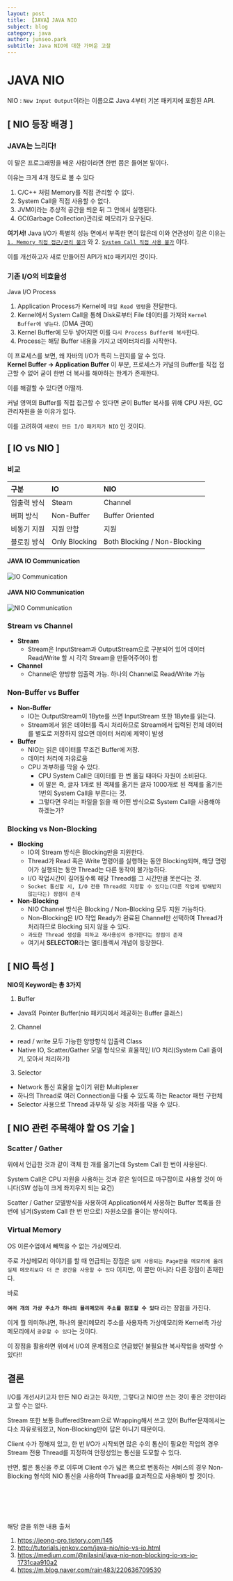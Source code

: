 ```yaml
---
layout: post
title: 【JAVA】JAVA NIO
subject: blog
category: java
author: junseo.park
subtitle: Java NIO에 대한 가벼운 고찰
---
```


# JAVA NIO
NIO : `New Input Output`이라는 이름으로 Java 4부터 기본 패키지에 포함된 API.

## [ NIO 등장 배경 ]
### JAVA는 느리다!
이 말은 프로그래밍을 배운 사람이라면 한번 쯤은 들어본 말이다.

이유는 크게 4개 정도로 볼 수 있다
1. C/C++ 처럼 Memory를 직접 관리할 수 없다.
2. System Call을 직접 사용할 수 없다.
3. JVM이라는 추상적 공간을 띄운 뒤 그 안에서 실행된다.
4. GC(Garbage Collection)관리로 메모리가 요구된다.

**여기서!** Java I/O가 특별히 성능 면에서 부족한 면이 많은데 이와 연관성이 깊은 이유는  <U>`1. Memory 직접 접근/관리 불가`</U> 와 2. <U>`System Call 직접 사용 불가`</U> 이다.

이를 개선하고자 새로 만들어진 API가 `NIO` 패키지인 것이다.

### 기존 I/O의 비효율성
Java I/O Process
1. Application Process가 Kernel에 `파일 Read 명령`을 전달한다.
2. Kernel에서 System Call을 통해 Disk로부터 File 데이터를 가져와 `Kernel Buffer에 넣는다`. (DMA 관여)
3. Kernel Buffer에 모두 넣어지면 이를 `다시 Process Buffer에 복사`한다.
4. Process는 해당 Buffer 내용을 가지고 데이터처리를 시작한다.

이 프로세스를 보면, 왜 자바의 I/O가 특히 느린지를 알 수 있다.<br>
**Kernel Buffer -> Application Buffer** 이 부분, 프로세스가 커널의 Buffer를 직접 접근할 수 없어 굳이 한번 더 복사를 해야하는 한계가 존재한다.

이를 해결할 수 있다면 어떨까.

커널 영역의 Buffer를 직접 접근할 수 있다면 굳이 Buffer 복사를 위해 CPU 자원, GC 관리자원을 쓸 이유가 없다.

이를 고려하여 `새로이 만든 I/O 패키지가 NIO` 인 것이다.

## [ IO vs NIO ]

### 비교

| 구분       | IO             | NIO                         |
| :--------- | :------------ | :--------------------------- |
| 입출력 방식| Steam         | Channel                      |
| 버퍼 방식  | Non-Buffer    | Buffer Oriented              |
| 비동기 지원| 지원 안함     | 지원                         |
| 블로킹 방식| Only Blocking | Both Blocking / Non-Blocking |


#### JAVA IO Communication
![IO Communication](../images/java_NIO_io.jpg)

#### JAVA NIO Communication
![NIO Communication](../images/java_NIO_nio.jpg)

### Stream vs Channel
- **Stream**
    - Stream은 InputStream과 OutputStream으로 구분되어 있어 데이터 Read/Write 할 시 각각 Stream을 만들어주어야 함
- **Channel**
    - Channel은 양방향 입출력 가능. 하나의 Channel로 Read/Write 가능

### Non-Buffer vs Buffer
- **Non-Buffer**
    - IO는 OutputStream이 1Byte를 쓰면 InputStream 또한 1Byte를 읽는다.
    - Stream에서 읽은 데이터를 즉시 처리하므로 Stream에서 입력된 전체 데이터를 별도로 저장하지 않으면 데이터 처리에 제약이 발생
- **Buffer**
    - NIO는 읽은 데이터를 무조건 Buffer에 저장.
    - 데이터 처리에 자유로움
    - CPU 과부하를 막을 수 있다.
        - CPU System Call은 데이터를 한 번 옮길 때마다 자원이 소비된다.
        - 이 말은 즉, 글자 1개로 된 객체를 옮기든 글자 1000개로 된 객체를 옮기든 1번의 System Call을 부른다는 것.
        - 그렇다면 우리는 파일을 읽을 때 어떤 방식으로 System Call을 사용해야 하겠는가?

### Blocking vs Non-Blocking
- **Blocking**
    - IO의 Stream 방식은 Blocking만을 지원한다.
    - Thread가 Read 혹은 Write 명령어를 실행하는 동안 Blocking되며, 해당 명령어가 실행되는 동안 Thread는 다른 동작이 불가능하다.
    - I/O 작업시간이 길어질수록 해당 Thread를 그 시간만큼 못쓴다는 것.
    - `Socket 통신할 시, I/O 전용 Thread로 지정할 수 있다는(다른 작업에 방해받지 않는다는) 장점이 존재`
- **Non-Blocking**
    - NIO Channel 방식은 Blocking / Non-Blocking 모두 지원 가능하다.
    - Non-Blocking은 I/O 작업 Ready가 완료된 Channel만 선택하여 Thread가 처리하므로 Blocking 되지 않을 수 있다.
    - `과도한 Thread 생성을 피하고 재사용성이 증가한다는 장점이 존재`
    - 여기서 **SELECTOR**라는 멀티플렉서 개념이 등장한다.

## [ NIO 특성 ]
**NIO의 Keyword는 총 3가지**
1. Buffer
- Java의 Pointer Buffer(nio 패키지에서 제공하는 Buffer 클래스)

2. Channel
- read / write 모두 가능한 양방향식 입출력 Class
- Native IO, Scatter/Gather 모델 형식으로 효율적인 I/O 처리(System Call 줄이기, 모아서 처리하기)

3. Selector
- Network 통신 효율을 높이기 위한 Multiplexer
- 하나의 Thread로 여러 Connection을 다룰 수 있도록 하는 Reactor 패턴 구현체
- Selector 사용으로 Thread 과부하 및 성능 저하를 막을 수 있다.

## [ NIO 관련 주목해야 할 OS 기술 ]
### Scatter / Gather
위에서 언급한 것과 같이 객체 한 개를 옮기는데 System Call 한 번이 사용된다.

System Call은 CPU 자원을 사용하는 것과 같은 일이므로 마구잡이로 사용할 것이 아니다(SW 성능이 크게 좌지우지 되는 요건)

Scatter / Gather 모델방식을 사용하여 Application에서 사용하는 Buffer 목록을 한 번에 넘겨(System Call 한 번 만으로) 자원소모를 줄이는 방식이다.

### Virtual Memory
OS 이론수업에서 빼먹을 수 없는 가상메모리.

주로 가상메모리 이야기를 할 때 언급되는 장점은 `실제 사용되는 Page만을 메모리에 올려 실제 메모리보다 더 큰 공간을 사용할 수 있다` 이지만, 이 뿐만 아니라 다른 장점이 존재한다.

바로

**`여러 개의 가상 주소가 하나의 물리메모리 주소를 참조할 수 있다`** 라는 장점을 가진다.

이게 뭘 의미하냐면, 하나의 물리메모리 주소를 사용자측 가상메모리와 Kernel측 가상메모리에서 `공유할 수 있다`는 것이다. 

이 장점을 활용하면 위에서 I/O의 문제점으로 언급했던 불필요한 복사작업을 생략할 수 있다!!

## 결론

I/O를 개선시키고자 만든 NIO 라고는 하지만, 그렇다고 NIO만 쓰는 것이 좋은 것만이라고 할 수는 없다.

Stream 또한 보통 BufferedStream으로 Wrapping해서 쓰고 있어 Buffer문제에서는 다소 자유로워졌고, Non-Blocking만이 답은 아니기 때문이다.

Client 수가 정해져 있고, 한 번 I/O가 시작되면 많은 수의 통신이 필요한 작업의 경우 Stream 전용 Thread를 지정하여 안정성있는 통신을 도모할 수 있다.

반면, 짧은 통신을 주로 이루며 Client 수가 넓은 폭으로 변동하는 서비스의 경우 Non-Blocking 형식의 NIO 통신을 사용하여 Thread를 효과적으로 사용해야 할 것이다.

<br><br><br><br>

해당 글을 위한 내용 출처
1. <https://jeong-pro.tistory.com/145>
2. <http://tutorials.jenkov.com/java-nio/nio-vs-io.html>
3. <https://medium.com/@nilasini/java-nio-non-blocking-io-vs-io-1731caa910a2>
4. <https://m.blog.naver.com/rain483/220636709530>